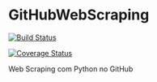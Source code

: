 # GitHubWebScraping 

[![Build Status](https://travis-ci.org/iran-gregorio/GitHubWebScraping.svg?branch=master)](https://travis-ci.org/iran-gregorio/GitHubWebScraping)

[![Coverage Status](https://coveralls.io/repos/github/iran-gregorio/GitHubWebScraping/badge.svg?branch=master)](https://coveralls.io/github/iran-gregorio/GitHubWebScraping?branch=master)

Web Scraping com Python no GitHub
